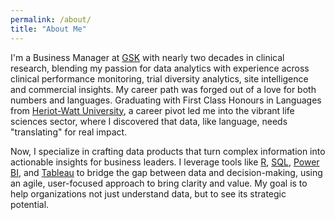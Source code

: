 ```yaml
---
permalink: /about/
title: "About Me"
---
```


I'm a Business Manager at [GSK](https://www.gsk.com) with nearly two decades in clinical research, blending my passion for data analytics with experience across clinical performance monitoring, trial diversity analytics, site intelligence and commercial insights. My career path was forged out of a love for both numbers and languages. Graduating with First Class Honours in Languages from [Heriot-Watt University](https://www.hw.ac.uk), a career pivot led me into the vibrant life sciences sector, where I discovered that data, like language, needs "translating" for real impact.

Now, I specialize in crafting data products that turn complex information into actionable insights for business leaders. I leverage tools like [R](https://www.r-project.org/), [SQL](https://www.w3schools.com/sql/), [Power BI](https://www.microsoft.com/en-us/power-platform/products/power-bi), and [Tableau](https://www.tableau.com/) to bridge the gap between data and decision-making, using an agile, user-focused approach to bring clarity and value. My goal is to help organizations not just understand data, but to see its strategic potential.